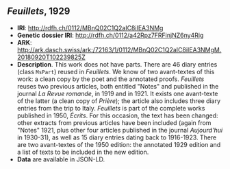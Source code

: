 ## *Feuillets*, 1929

- **IRI**: http://rdfh.ch/0112/MBnQ02C1Q2aIC8iIEA3NMg
- **Genetic dossier IRI**: http://rdfh.ch/0112/a42Rpz7FRFinjNZ6ny4Rig
- **ARK**: http://ark.dasch.swiss/ark:/72163/1/0112/MBnQ02C1Q2aIC8iIEA3NMgM.20180920T102239825Z
- **Description**. This work does not have parts. There are 46 diary entries (class `MsPart`) reused in *Feuillets*. We know of two avant-textes of this work: a clean copy by the poet and the annotated proofs. *Feuillets* reuses two previous articles, both entitled "Notes" and published in the journal *La Revue romande*, in 1919 and in 1921. It exists one avant-texte of the latter (a clean copy of *Prière*); the article also includes three diary entries from the trip to Italy.    *Feuillets* is part of the complete works published in 1950, *Écrits*. For this occasion, the text has been changed: other extracts from previous articles have been included (again from "Notes" 1921, plus other four articles published in the journal *Aujourd'hui* in 1930-31), as well as 15 diary entries dating back to 1916-1923. There are two avant-textes of the 1950 edition: the annotated 1929 edition and a list of texts to be included in the new edition.
- **Data** are available in JSON-LD.
